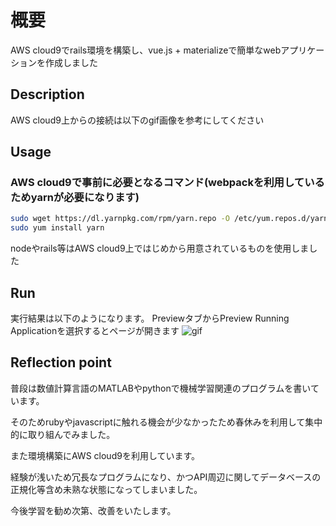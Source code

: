 # 概要
AWS cloud9でrails環境を構築し、vue.js + materializeで簡単なwebアプリケーションを作成しました

## Description
AWS cloud9上からの接続は以下のgif画像を参考にしてください

## Usage
### AWS cloud9で事前に必要となるコマンド(webpackを利用しているためyarnが必要になります)
```sh
sudo wget https://dl.yarnpkg.com/rpm/yarn.repo -O /etc/yum.repos.d/yarn.repo
sudo yum install yarn
```
nodeやrails等はAWS cloud9上ではじめから用意されているものを使用しました

## Run
実行結果は以下のようになります。
PreviewタブからPreview Running Applicationを選択するとページが開きます
![gif](https://user-images.githubusercontent.com/33398758/37268335-b73ca8b4-2608-11e8-8787-bcd1aac4d0cb.gif)


## Reflection point
普段は数値計算言語のMATLABやpythonで機械学習関連のプログラムを書いています。

そのためrubyやjavascriptに触れる機会が少なかったため春休みを利用して集中的に取り組んでみました。

また環境構築にAWS cloud9を利用しています。

経験が浅いため冗長なプログラムになり、かつAPI周辺に関してデータベースの正規化等含め未熟な状態になってしまいました。

今後学習を勧め次第、改善をいたします。
